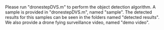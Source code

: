 Please run "dronestepDVS.m" to perform the object detection algorithm.
A sample is provided in "dronestepDVS.m", named "sample".
The detected results for this samples can be seen in the folders named "detected results".
We also provide a drone fying surveillance video, named "demo video".

